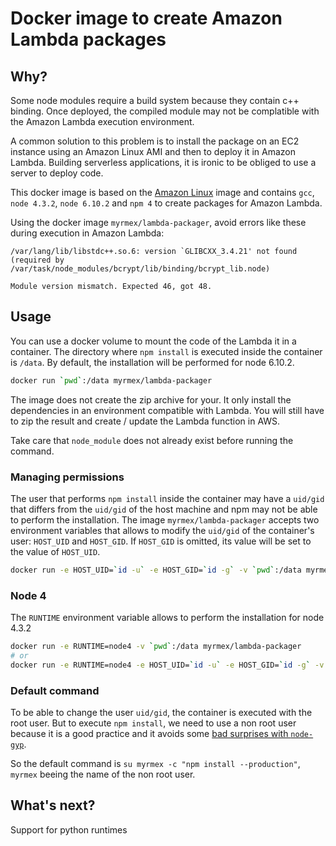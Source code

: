 # Docker image to create Amazon Lambda packages

## Why?

Some node modules require a build system because they contain c++ binding. Once deployed, the compiled module may not be
complatible with the Amazon Lambda execution environment.

A common solution to this problem is to install the package on an EC2 instance using an Amazon Linux AMI and then to
deploy it in Amazon Lambda. Building serverless applications, it is ironic to be obliged to use a server to deploy code.

This docker image is based on the [Amazon Linux](https://hub.docker.com/_/amazonlinux/) image and contains `gcc`,
`node 4.3.2`, `node 6.10.2` and `npm 4` to create packages for Amazon Lambda.

Using the docker image `myrmex/lambda-packager`, avoid errors like these during execution in Amazon Lambda:

```
/var/lang/lib/libstdc++.so.6: version `GLIBCXX_3.4.21' not found (required by /var/task/node_modules/bcrypt/lib/binding/bcrypt_lib.node)
```

```
Module version mismatch. Expected 46, got 48.
```

## Usage

You can use a docker volume to mount the code of the Lambda it in a container. The directory where `npm install` is
executed inside the container is `/data`. By default, the installation will be performed for node 6.10.2.

```bash
docker run `pwd`:/data myrmex/lambda-packager
```

The image does not create the zip archive for your. It only install the dependencies in an environment compatible with
Lambda. You will still have to zip the result and create / update the Lambda function in AWS.

Take care that `node_module` does not already exist before running the command.

### Managing permissions

The user that performs `npm install` inside the container may have a `uid/gid` that differs from the `uid/gid` of the
host machine and npm may not be able to perform the installation. The image `myrmex/lambda-packager` accepts two
environment variables that allows to modify the `uid/gid` of the container's user: `HOST_UID` and `HOST_GID`. If
`HOST_GID` is omitted, its value will be set to the value of `HOST_UID`.

```bash
docker run -e HOST_UID=`id -u` -e HOST_GID=`id -g` -v `pwd`:/data myrmex/lambda-packager
```

### Node 4

The `RUNTIME` environment variable allows to perform the installation for node 4.3.2

```bash
docker run -e RUNTIME=node4 -v `pwd`:/data myrmex/lambda-packager
# or
docker run -e RUNTIME=node4 -e HOST_UID=`id -u` -e HOST_GID=`id -g` -v `pwd`:/data myrmex/lambda-packager
```

### Default command

To be able to change the user `uid/gid`, the container is executed with the root user. But to execute `npm install`, we
need to use a non root user because it is a good practice and it avoids some [bad surprises with
`node-gyp`](https://github.com/nodejs/node-gyp/issues/454).

So the default command is `su myrmex -c "npm install --production"`, `myrmex` beeing the name of the non root user.

## What's next?

Support for python runtimes
